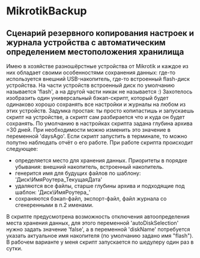 # MikrotikBackup
## Сценарий резервного копирования настроек и журнала устройства с автоматическим определением местоположения хранилища

  Имею в хозяйстве разношёрстные устройства от Mikrotik и каждое из них обладает своими особенностями сохранения данных: где-то используется внешний USB-накопитель, где-то встроенный flash-диск устройства. На части устройств встроенный диск по умолчанию называется 'flash', а на другой части никак не называется :)
  Захотелось изобразить один универсальный бэкап-скрипт, который будет одинаково хорошо сохранять все настройки и журналы на любом из этих устройств.
Задумка простая: ты просто копипастишь и запускаешь скрипт на устройстве, а скрипт сам разбирается что и куда он будет сохранять.
По умолчанию в настройках скрипта задана глубина архива =30 дней. При необходимости можно изменить это значение в переменной 'daysAgo'. Если скрипт запустить в терминале, то можно попутно наблюдать отчёт о его работе.
При работе скрипта происходит следующее:
 - определяется место для хранения данных. Приоритеты в порядке убывания: внешний накопитель, встроенный накопитель.
 - генерится имя для будущих файлов по шаблону: 'Диск\ИмяРоутера_ТекущаяДата'
 - удаляются все файлы, старше глубины архива и подходящие под шаблон: 'Диск\ИмяРоутера_'
 - сохраняются бэкап-файл, экспорт-файл, файл журнала со сгенеренными в п.2 именами.

  В скрипте предусмотрена возможность отключения автоопределения места хранения данных, для этого переменной 'autoDiskSelection' нужно задать значение 'false', а в переменной 'diskName' потребуется указать актуальное имя накопителя (по умолчанию задано имя "flash").
В рабочем варианте у меня скрипт запускается по шедулеру один раз в сутки.
